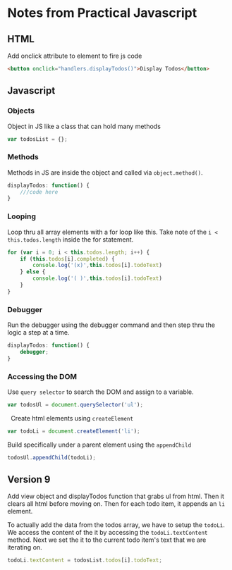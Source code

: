 # Notes from Practical Javascript

## HTML
Add onclick attribute to element to fire js code

```html
<button onclick="handlers.displayTodos()">Display Todos</button>
```

## Javascript
### Objects
Object in JS like a class that can hold many methods

```javascript
var todosList = {};
```
### Methods
Methods in JS are inside the object and called via `object.method()`.

```javascript
displayTodos: function() {
    ///code here
}
```
### Looping

Loop thru all array elements with a for loop like this. Take note of the `i < this.todos.length` inside the for statement.

```javascript
for (var i = 0; i < this.todos.length; i++) {
    if (this.todos[i].completed) {
        console.log('(x)',this.todos[i].todoText)
    } else {
        console.log('( )',this.todos[i].todoText)
    }
}
```
### Debugger
Run the debugger using the debugger command and then step thru the logic a step at a time.

```javascript
displayTodos: function() {
    debugger;
}
```
### Accessing the DOM

Use `query selector` to search the DOM and assign to a variable.

```javascript
var todosUl = document.querySelector('ul');
```
 
Create html elements using `createElement`

```javascript
var todoLi = document.createElement('li');
```

Build specifically under a parent element using the `appendChild`

```javascript
todosUl.appendChild(todoLi);
```

## Version 9

Add view object and displayTodos function that grabs ul from html. Then it clears all html before moving on. Then for each todo item, it appends an `li` element.

To actually add the data from the todos array, we have to setup the `todoLi`. We access the content of the it by accessing the `todoLi.textContent` method. Next we set the it to the current todo item's text that we are iterating on.

```javascript
todoLi.textContent = todosList.todos[i].todoText;
```